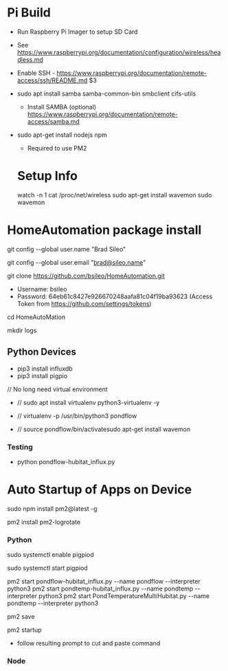 # Pi Build
- Run Raspberry Pi Imager to setup SD Card
- See https://www.raspberrypi.org/documentation/configuration/wireless/headless.md
- Enable SSH - https://www.raspberrypi.org/documentation/remote-access/ssh/README.md $3
- sudo apt install samba samba-common-bin smbclient cifs-utils
  - Install SAMBA (optional) https://www.raspberrypi.org/documentation/remote-access/samba.md

- sudo apt-get install nodejs npm
  - Required to use PM2
  
  # Setup Info
  watch -n 1 cat /proc/net/wireless
  sudo apt-get install wavemon
  sudo wavemon
# HomeAutomation package install

git config --global  user.name "Brad Sileo"

git config --global  user.email "brad@sileo.name"

git clone https://github.com/bsileo/HomeAutomation.git
-   Username: bsileo
-  Password: 64eb61c8427e926670248aafa81c04f19ba93623  (Access Token from https://github.com/settings/tokens)

cd HomeAutoMation

mkdir logs

## Python Devices 
- pip3 install influxdb
- pip3 install pigpio

// No long need virtual environment

- // sudo apt install virtualenv python3-virtualenv -y

- // virtualenv -p /usr/bin/python3 pondflow

- // source pondflow/bin/activatesudo apt-get install wavemon


### Testing
- python pondflow-hubitat_influx.py


# Auto Startup of Apps on Device
sudo npm install pm2@latest -g

pm2 install pm2-logrotate

### Python 
sudo systemctl enable pigpiod

sudo systemctl start pigpiod 

pm2 start pondflow-hubitat_influx.py --name pondflow --interpreter python3
pm2 start pondtemp-hubitat_influx.py --name pondtemp --interpreter python3
pm2 start PondTemperatureMultiHubitat.py --name pondtemp --interpreter python3

pm2 save 

pm2 startup
- follow resulting prompt to cut and paste command
  
### Node
